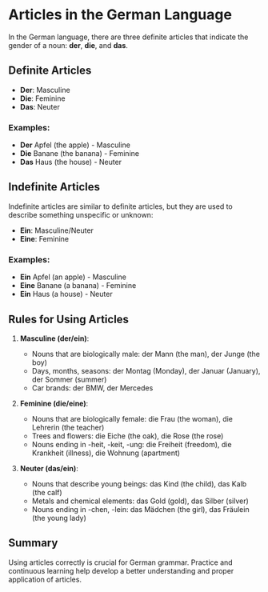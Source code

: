 # Articles in the German Language

In the German language, there are three definite articles that indicate the gender of a noun: **der**, **die**, and **das**.

## Definite Articles

- **Der**: Masculine
- **Die**: Feminine
- **Das**: Neuter

### Examples:

- **Der** Apfel (the apple) - Masculine
- **Die** Banane (the banana) - Feminine
- **Das** Haus (the house) - Neuter

## Indefinite Articles

Indefinite articles are similar to definite articles, but they are used to describe something unspecific or unknown:

- **Ein**: Masculine/Neuter
- **Eine**: Feminine

### Examples:

- **Ein** Apfel (an apple) - Masculine
- **Eine** Banane (a banana) - Feminine
- **Ein** Haus (a house) - Neuter

## Rules for Using Articles

1. **Masculine (der/ein)**:
    - Nouns that are biologically male: der Mann (the man), der Junge (the boy)
    - Days, months, seasons: der Montag (Monday), der Januar (January), der Sommer (summer)
    - Car brands: der BMW, der Mercedes

2. **Feminine (die/eine)**:
    - Nouns that are biologically female: die Frau (the woman), die Lehrerin (the teacher)
    - Trees and flowers: die Eiche (the oak), die Rose (the rose)
    - Nouns ending in -heit, -keit, -ung: die Freiheit (freedom), die Krankheit (illness), die Wohnung (apartment)

3. **Neuter (das/ein)**:
    - Nouns that describe young beings: das Kind (the child), das Kalb (the calf)
    - Metals and chemical elements: das Gold (gold), das Silber (silver)
    - Nouns ending in -chen, -lein: das Mädchen (the girl), das Fräulein (the young lady)

## Summary

Using articles correctly is crucial for German grammar. Practice and continuous learning help develop a better understanding and proper application of articles.
